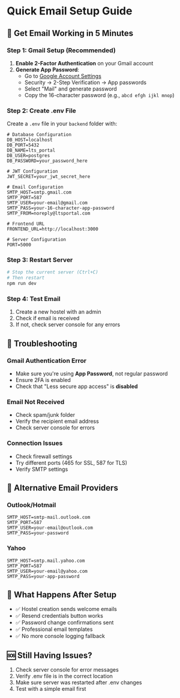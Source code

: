 # Quick Email Setup Guide

## 🚀 Get Email Working in 5 Minutes

### Step 1: Gmail Setup (Recommended)

1. **Enable 2-Factor Authentication** on your Gmail account
2. **Generate App Password**:
   - Go to [Google Account Settings](https://myaccount.google.com/)
   - Security → 2-Step Verification → App passwords
   - Select "Mail" and generate password
   - Copy the 16-character password (e.g., `abcd efgh ijkl mnop`)

### Step 2: Create .env File

Create a `.env` file in your `backend` folder with:

```env
# Database Configuration
DB_HOST=localhost
DB_PORT=5432
DB_NAME=lts_portal
DB_USER=postgres
DB_PASSWORD=your_password_here

# JWT Configuration
JWT_SECRET=your_jwt_secret_here

# Email Configuration
SMTP_HOST=smtp.gmail.com
SMTP_PORT=587
SMTP_USER=your-email@gmail.com
SMTP_PASS=your-16-character-app-password
SMTP_FROM=noreply@ltsportal.com

# Frontend URL
FRONTEND_URL=http://localhost:3000

# Server Configuration
PORT=5000
```

### Step 3: Restart Server

```bash
# Stop the current server (Ctrl+C)
# Then restart
npm run dev
```

### Step 4: Test Email

1. Create a new hostel with an admin
2. Check if email is received
3. If not, check server console for any errors

## 🔧 Troubleshooting

### Gmail Authentication Error
- Make sure you're using **App Password**, not regular password
- Ensure 2FA is enabled
- Check that "Less secure app access" is **disabled**

### Email Not Received
- Check spam/junk folder
- Verify the recipient email address
- Check server console for errors

### Connection Issues
- Check firewall settings
- Try different ports (465 for SSL, 587 for TLS)
- Verify SMTP settings

## 📧 Alternative Email Providers

### Outlook/Hotmail
```env
SMTP_HOST=smtp-mail.outlook.com
SMTP_PORT=587
SMTP_USER=your-email@outlook.com
SMTP_PASS=your-password
```

### Yahoo
```env
SMTP_HOST=smtp.mail.yahoo.com
SMTP_PORT=587
SMTP_USER=your-email@yahoo.com
SMTP_PASS=your-app-password
```

## 🎯 What Happens After Setup

- ✅ Hostel creation sends welcome emails
- ✅ Resend credentials button works
- ✅ Password change confirmations sent
- ✅ Professional email templates
- ✅ No more console logging fallback

## 🆘 Still Having Issues?

1. Check server console for error messages
2. Verify .env file is in the correct location
3. Make sure server was restarted after .env changes
4. Test with a simple email first
